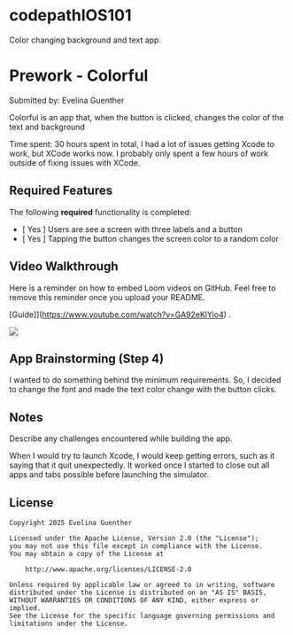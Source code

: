 # codepathIOS101
Color changing background and text app.

# Prework - Colorful

Submitted by: Evelina Guenther

Colorful is an app that, when the button is clicked, changes the color of the text and background

Time spent: 30 hours spent in total, I had a lot of issues getting Xcode to work, but XCode works now. I probably only spent a few hours of work outside of fixing issues with XCode.

## Required Features

The following **required** functionality is completed:

- [ Yes ] Users are see a screen with three labels and a button
- [ Yes ] Tapping the button changes the screen color to a random color
 
## Video Walkthrough

Here is a reminder on how to embed Loom videos on GitHub. Feel free to remove this reminder once you upload your README. 

[Guide]](https://www.youtube.com/watch?v=GA92eKlYio4) .

<div>
    <a href="https://www.loom.com/share/d083ce8c0bd046e0b972465283264e46">
    </a>
    <a href="https://www.loom.com/share/d083ce8c0bd046e0b972465283264e46">
      <img style="max-width:300px;" src="https://cdn.loom.com/sessions/thumbnails/d083ce8c0bd046e0b972465283264e46-a87fc40ca3b5bcd7-full-play.gif">
    </a>
  </div>

## App Brainstorming (Step 4)

I wanted to do something behind the minimum requirements. So, I decided to change the font and made the text color change with the button clicks.

## Notes

Describe any challenges encountered while building the app.

When I would try to launch Xcode, I would keep getting errors, such as it saying that it quit unexpectedly. It worked once I started to close out all apps and tabs possible before launching the simulator.

## License

    Copyright 2025 Evelina Guenther

    Licensed under the Apache License, Version 2.0 (the "License");
    you may not use this file except in compliance with the License.
    You may obtain a copy of the License at

        http://www.apache.org/licenses/LICENSE-2.0

    Unless required by applicable law or agreed to in writing, software
    distributed under the License is distributed on an "AS IS" BASIS,
    WITHOUT WARRANTIES OR CONDITIONS OF ANY KIND, either express or implied.
    See the License for the specific language governing permissions and
    limitations under the License.

